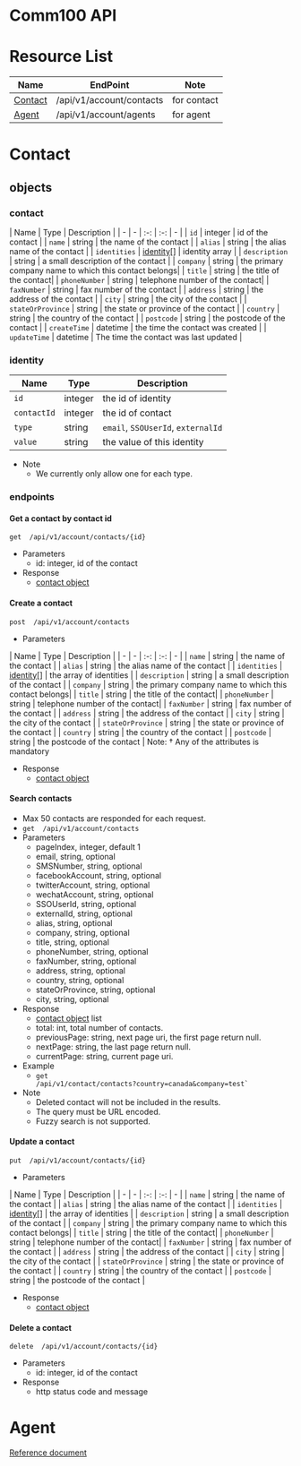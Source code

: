 # Comm100 API
# Resource List 
|Name|EndPoint|Note| 
|---|---|---| 
|[Contact](#contact)|/api/v1/account/contacts|for contact| 
|[Agent](#agent)|/api/v1/account/agents|for agent|
# Contact
## objects
### contact
| Name | Type | Description |
| - | - | :-: | :-: | - |
| `id` | integer | id of the contact |
| `name` | string |  the name of the contact |
| `alias` | string |  the alias name of the contact |
| `identities` | [identity](#identity)[] | identity array  |
| `description` | string | a small description of the contact |
| `company` | string | the primary company name to which this contact belongs|
| `title` | string | the title of the contact|
| `phoneNumber` | string | telephone number of the contact|
| `faxNumber` | string | fax number of the contact |
| `address` | string | the address of the contact  |
| `city` | string | the city of the contact  |
| `stateOrProvince` | string | the state or province of the contact |
| `country` | string |  the country of the contact |
| `postcode` | string | the postcode of the contact  |
| `createTime` | datetime | the time the contact was created |
| `updateTime` | datetime | The time the contact was last updated |
  
### identity
| Name | Type | Description | 
| - | - | - | 
| `id` | integer | the id of identity |
| `contactId` | integer | the id of contact |
| `type` | string | `email`, `SSOUserId`, `externalId` |
| `value` | string | the value of this identity |
- Note
    - We currently only allow one for each type.

### endpoints
#### Get a contact by contact id
`get  /api/v1/account/contacts/{id}`
- Parameters
    - id: integer, id of the contact
- Response
    - [contact object](#contact)

#### Create a contact
`post  /api/v1/account/contacts`
- Parameters 

| Name | Type | Description |
| - | - | :-: | :-: | - |
| `name` | string |  the name of the contact |
| `alias` | string |  the alias name of the contact |
| `identities` | [identity](#identity)[] | the array of identities  |
| `description` | string | a small description of the contact |
| `company` | string | the primary company name to which this contact belongs|
| `title` | string | the title of the contact|
| `phoneNumber` | string | telephone number of the contact|
| `faxNumber` | string | fax number of the contact |
| `address` | string | the address of the contact  |
| `city` | string | the city of the contact  |
| `stateOrProvince` | string | the state or province of the contact |
| `country` | string |  the country of the contact |
| `postcode` | string | the postcode of the contact  |
Note: † Any of the attributes is mandatory

- Response
    - [contact object](#contact)

#### Search contacts
- Max 50 contacts are responded for each request.
- `get  /api/v1/account/contacts`
- Parameters
    - pageIndex, integer, default 1
    - email, string, optional
    - SMSNumber, string, optional
    - facebookAccount, string, optional
    - twitterAccount, string, optional
    - wechatAccount, string, optional
    - SSOUserId, string, optional
    - externalId, string, optional
    - alias, string, optional
    - company, string, optional
    - title, string, optional
    - phoneNumber, string, optional
    - faxNumber, string, optional
    - address, string, optional
    - country, string, optional
    - stateOrProvince, string, optional
    - city, string, optional
- Response
    - [contact object](#contact) list
    - total: int, total number of contacts.
    - previousPage: string, next page uri, the first page return null.
    - nextPage: string, the last page return null.
    - currentPage: string, current page uri.
- Example
    - <code>get  /api/v1/contact/contacts?country=canada&company=test`</code>
- Note
    - Deleted contact will not be included in the results.
    - The query must be URL encoded.
    - Fuzzy search is not supported.

#### Update a contact
`put  /api/v1/account/contacts/{id}`
- Parameters

| Name | Type | Description |
| - | - | :-: | :-: | - |
| `name` | string |  the name of the contact |
| `alias` | string |  the alias name of the contact |
| `identities` | [identity](#identity)[] | the array of identities  |
| `description` | string | a small description of the contact |
| `company` | string | the primary company name to which this contact belongs|
| `title` | string | the title of the contact|
| `phoneNumber` | string | telephone number of the contact|
| `faxNumber` | string | fax number of the contact |
| `address` | string | the address of the contact  |
| `city` | string | the city of the contact  |
| `stateOrProvince` | string | the state or province of the contact |
| `country` | string |  the country of the contact |
| `postcode` | string | the postcode of the contact  |

- Response
    - [contact object](#contact)

#### Delete a contact
 `delete  /api/v1/account/contacts/{id}`
- Parameters
    - id: integer, id of the contact
- Response
    - http status code and message

# Agent
[Reference document](https://www.comm100.com/doc/api/introduction.htm#/Account?id=agent-json-format)